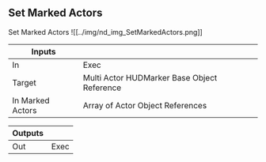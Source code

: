 ## Set Marked Actors
Set Marked Actors
![[../img/nd_img_SetMarkedActors.png]]

|Inputs||
|--|--|
| In | Exec |
| Target | Multi Actor HUDMarker Base Object Reference |
| In Marked Actors | Array of Actor Object References |

|Outputs||
|--|--|
| Out | Exec |
